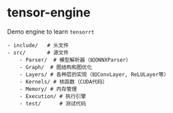 # tensor-engine

Demo engine to learn `tensorrt`

```
- include/   # 头文件
- src/       # 源文件
    - Parser/  # 模型解析器（如ONNXParser）
    - Graph/  # 图结构和图优化
    - Layers/ # 各种层的实现（如ConvLayer, ReLULayer等）
    - Kernels/ # 核函数（CUDA代码）
    - Memory/ # 内存管理
    - Execution/ # 执行引擎
    - test/      # 测试代码

```